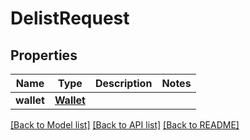 # DelistRequest

## Properties
Name | Type | Description | Notes
------------ | ------------- | ------------- | -------------
**wallet** | [**Wallet**](Wallet.md) |  | 

[[Back to Model list]](../README.md#documentation-for-models) [[Back to API list]](../README.md#documentation-for-api-endpoints) [[Back to README]](../README.md)



